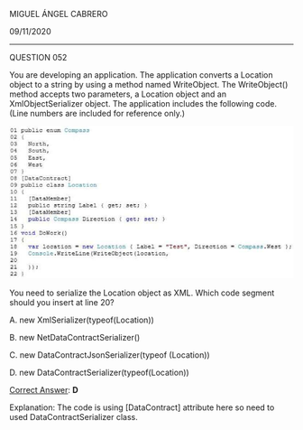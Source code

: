 MIGUEL ÁNGEL CABRERO

09/11/2020

_________________________________________________________



QUESTION 052

You are developing an application. The application converts a Location object to a string by using a method named WriteObject.
The WriteObject() method accepts two parameters, a Location object and an XmlObjectSerializer object.
The application includes the following code. (Line numbers are included for reference only.)

<img src="img/052-01.jpg">

You need to serialize the Location object as XML.
Which code segment should you insert at line 20?

A. new XmlSerializer(typeof(Location))

B. new NetDataContractSerializer()

C. new DataContractJsonSerializer(typeof (Location))

D. new DataContractSerializer(typeof(Location))

<u>Correct Answer</u>: **D**

Explanation:
The code is using [DataContract] attribute here so need to used DataContractSerializer class.